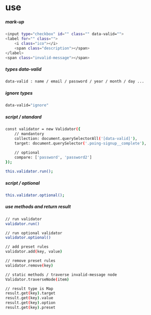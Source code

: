 # use
##### mark-up
```bash
<input type="checkbox" id="" class="" data-valid="">
<label for="" class="">
    <i class="ico"></i>
    <span class="description"></span>
</label>
<span class="invalid-message"></span>
```

##### types data-valid
```bash
data-valid : name / email / password / year / month / day ... 
```

##### ignore types
```bash
data-valid="ignore"
```

##### script / standard
```bash
const validator = new Validator({
    // mandantory
    collection: document.querySelectorAll('[data-valid]'),
    target: document.querySelector('.poing-signup__complete'),
    
    // optional
    compare: ['password', 'password2']
});

this.validator.run();
```

##### script / optional
```bash
this.validator.optional();
```

##### use methods and return result
```bash
// run validator
validator.run()

// run optional validator
validator.optional()

// add preset rules
validator.add(key, value)

// remove preset rules
validator.remove(key)

// static methods / traverse invalid-message node
Validator.traverseNode(item)

// result type is Map
result.get(key).target
result.get(key).value
result.get(key).option
result.get(key).preset
```
